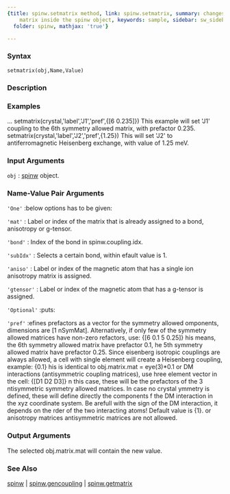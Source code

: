 ```yaml
---
{title: spinw.setmatrix method, link: spinw.setmatrix, summary: changes the selected
    matrix inside the spinw object, keywords: sample, sidebar: sw_sidebar, permalink: spinw_setmatrix.html,
  folder: spinw, mathjax: 'true'}

---
```


### Syntax

`setmatrix(obj,Name,Value)`

### Description



### Examples

...
setmatrix(crystal,'label','J1','pref',{[6 0.235]})
This example will set 'J1' coupling to the 6th symmetry allowed matrix,
with prefactor 0.235.
setmatrix(crystal,'label','J2','pref',{1.25})
This will set 'J2' to antiferromagnetic Heisenberg exchange, with value
of 1.25 meV.

### Input Arguments

`obj`
: [spinw](spinw.html) object.

### Name-Value Pair Arguments

`'One'`
:below options has to be given:

`'mat'`
:   Label or index of the matrix that is already assigned to
    a bond, anisotropy or g-tensor.

`'bond'`
:   Index of the bond in spinw.coupling.idx.

`'subIdx'`
:   Selects a certain bond, within efault value is 1.

`'aniso'`
:   Label or index of the magnetic atom that has a single ion
    anisotropy matrix is assigned.

`'gtensor'`
:   Label or index of the magnetic atom that has a g-tensor is 
    assigned.

`'Optional'`
:puts:

`'pref'`
:efines prefactors as a vector for the symmetry allowed
 omponents, dimensions are [1 nSymMat]. Alternatively, if only
  few of the symmetry allowed matrices have non-zero
 refactors, use:
    {[6 0.1 5 0.25]}
 his means, the 6th symmetry allowed matrix have prefactor 0.1,
 he 5th symmetry allowed matrix have prefactor 0.25. Since
 eisenberg isotropic couplings are always allowed, a cell with
  single element will create a Heisenberg coupling, example:
    {0.1}
 his is identical to obj.matrix.mat = eye(3)*0.1
 or DM interactions (antisymmetric coupling matrices), use
 hree element vector in the cell:
    {[D1 D2 D3]}
 n this case, these will be the prefactors of the 3
 ntisymmetric symmetry allowed matrices. In case no crystal
 ymmetry is defined, these will define directly the components
 f the  DM interaction in the xyz coordinate system. Be
 arefull with the sign of the DM interaction, it depends on the
 rder of the two interacting atoms! Default value is {1}.
 or anisotropy matrices antisymmetric matrices are not allowed.

### Output Arguments

The selected obj.matrix.mat will contain the new value.

### See Also

[spinw](spinw.html) \| [spinw.gencoupling](spinw_gencoupling.html) \| [spinw.getmatrix](spinw_getmatrix.html)

